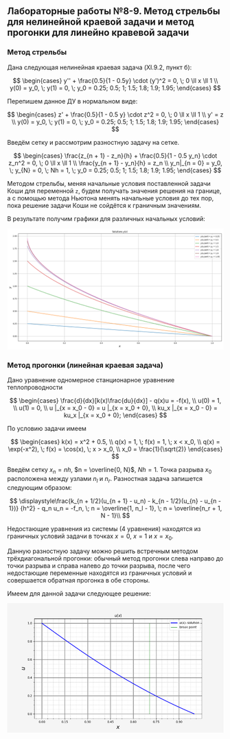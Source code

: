 ## Лабораторные работы №8-9. Метод стрельбы для нелинейной краевой задачи и метод прогонки для линейно кравевой задачи

### Метод стрельбы

Дана следующая нелинейная краевая задача (XI.9.2, пункт б):

$$
\begin{cases}
    y'' + \frac{0.5}{1 - 0.5y} \cdot (y')^2 = 0, \; 0 \ll x \ll 1 \\
    y(0) = y_0, \; y(1) = 0, \; y_0 = 0.25; 0.5; 1; 1.5; 1.8; 1.9; 1.95;
\end{cases}
$$

Перепишем данное ДУ в нормальном виде:

$$
\begin{cases}
    z' + \frac{0.5}{1 - 0.5 y} \cdot z^2 = 0, \; 0 \ll x \ll 1 \\
    y' = z \\
    y(0) = y_0, \; y(1) = 0, \; y_0 = 0.25; 0.5; 1; 1.5; 1.8; 1.9; 1.95;
\end{cases}
$$

Введём сетку и рассмотрим разностную задачу на сетке.

$$
\begin{cases}
    \frac{z_{n + 1} - z_n}{h} + \frac{0.5}{1 - 0.5 y_n} \cdot z_n^2 = 0, \; 0 \ll x \ll 1 \\
    \frac{y_{n + 1} - y_n}{h} = z_n \\
    y_n|_{n = 0} = y_0, \; y_{N} = 0, \; Nh = 1, \; y_0 = 0.25; 0.5; 1; 1.5; 1.8; 1.9; 1.95;
\end{cases}
$$

Методом стрельбы, меняя начальные условия поставленной задачи Коши для переменной `z`, 
будем получать значения решения на границе, а с помощью метода Ньютона менять начальные условия до
тех пор, пока решение задачи Коши не сойдётся к граничным значениям.

В результате получим графики для различных начальных условий:

<img src="images/shooting_method.png" width=700 class="center">

### Метод прогонки (линейная краевая задача)

Дано уравнение одномерное станционарное уравнение теплопроводности

$$
\begin{cases}
    \frac{d}{dx}[k(x)\frac{du}{dx}] - q(x)u = -f(x), \\
    u(0) = 1, \\
    u(1) = 0, \\
    u |_{x = x_0 - 0} = u |_{x = x_0 + 0}, \\
    ku_x |_{x = x_0 - 0} = ku_x |_{x = x_0 + 0};
\end{cases}
$$

По условию задачи имеем

$$
\begin{cases}
    k(x) = x^2 + 0.5, \\
    q(x) = 1, \; f(x) = 1, \; x < x_0, \\
    q(x) = \exp(-x^2), \; f(x) = \cos(x), \; x > x_0, \\
    x_0 = \frac{1}{\sqrt(2)}
\end{cases}
$$

Введём сетку  $x_n = nh$, $n = \overline{0, N}$, $Nh = 1$. Точка разрыва $`x_0`$ расположена между узлами $`n_l`$ и $`n_r`$.
Разностная задача запишется следующим образом:

$$
\displaystyle\frac{k_{n + 1/2}(u_{n + 1} - u_n) - k_{n - 1/2}(u_{n} - u_{n - 1})}
{h^2} - q_n u_n = -f_n, \; n = \overline{1, n_l - 1}, \; n = \overline{n_r + 1, N - 1}\\
$$

Недостающие уравнения из системы (4 уравнения) находятся из граничных условий задачи в точках $`x = 0`$, $`x = 1`$ и $`x = x_0`$.

Данную разностную задачу можно решить встречным методом трёхдиагональной прогонки: обычный метод прогонки слева направо до точки разрыва и справа налево до точки разрыва, после чего недостающие переменные находятся из граничных условий и совершается обратная прогонка в обе стороны.

Имеем для данной задачи следующее решение:

<img src="images/run_through_method.png" width=700 class="center">